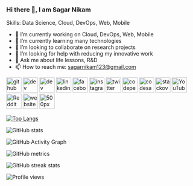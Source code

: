 ### Hi there 👋, I am Sagar Nikam

Skills: Data Science, Cloud, DevOps, Web, Mobile

- 🔭 I’m currently working on Cloud, DevOps, Web, Mobile 
- 🌱 I’m currently learning many technologies 
- 👯 I’m looking to collaborate on research projects 
- 🤔 I’m looking for help with reducing my innovative work 
- 💬 Ask me about life lessons, R&D 
- 📫 How to reach me: sagarnikam123@gmail.com 


[<img src='https://cdn.jsdelivr.net/npm/simple-icons@3.0.1/icons/github.svg' alt='github' height='40'>](https://github.com/sagarnikam123)  [<img src='https://cdn.jsdelivr.net/npm/simple-icons@3.0.1/icons/dev-dot-to.svg' alt='dev' height='40'>](https://dev.to/sagarnikam123)  [<img src='https://cdn.jsdelivr.net/npm/simple-icons@3.0.1/icons/hashnode.svg' alt='dev' height='40'>](sagarnikam123)  [<img src='https://cdn.jsdelivr.net/npm/simple-icons@3.0.1/icons/linkedin.svg' alt='linkedin' height='40'>](https://www.linkedin.com/in/sagarnikam123/)  [<img src='https://cdn.jsdelivr.net/npm/simple-icons@3.0.1/icons/facebook.svg' alt='facebook' height='40'>](https://www.facebook.com/sagarnikam123)  [<img src='https://cdn.jsdelivr.net/npm/simple-icons@3.0.1/icons/instagram.svg' alt='instagram' height='40'>](https://www.instagram.com/sagarnikam123/)  [<img src='https://cdn.jsdelivr.net/npm/simple-icons@3.0.1/icons/twitter.svg' alt='twitter' height='40'>](https://twitter.com/sagarnikam123)  [<img src='https://cdn.jsdelivr.net/npm/simple-icons@3.0.1/icons/codepen.svg' alt='codepen' height='40'>](https://codepen.io/sagarnikam123)  [<img src='https://cdn.jsdelivr.net/npm/simple-icons@3.0.1/icons/codesandbox.svg' alt='codesandbox' height='40'>](https://codesandbox.io/u/sagarnikam123)  [<img src='https://cdn.jsdelivr.net/npm/simple-icons@3.0.1/icons/stackoverflow.svg' alt='stackoverflow' height='40'>](https://stackoverflow.com/users/826046/sagar-nikam)  [<img src='https://cdn.jsdelivr.net/npm/simple-icons@3.0.1/icons/youtube.svg' alt='YouTube' height='40'>](https://www.youtube.com/channel/sagarnikam123)  [<img src='https://cdn.jsdelivr.net/npm/simple-icons@3.0.1/icons/reddit.svg' alt='Reddit' height='40'>](https://www.reddit.com/user/sagarnikam123)  [<img src='https://cdn.jsdelivr.net/npm/simple-icons@3.0.1/icons/icloud.svg' alt='website' height='40'>](http://sagarnikam123.github.io/)  [<img src='https://cdn.jsdelivr.net/npm/simple-icons@3.0.1/icons/500px.svg' alt='500px' height='40'>](https://500px.com/p/sagarnikam123?)  

[![Top Langs](https://github-readme-stats.vercel.app/api/top-langs/?username=sagarnikam123)](https://github.com/anuraghazra/github-readme-stats)

![GitHub stats](https://github-readme-stats.vercel.app/api?username=sagarnikam123&show_icons=true)  

![GitHub Activity Graph](https://activity-graph.herokuapp.com/graph?username=sagarnikam123)  

![GitHub metrics](https://metrics.lecoq.io/sagarnikam123)  

![GitHub streak stats](https://github-readme-streak-stats.herokuapp.com/?user=sagarnikam123)  

![Profile views](https://gpvc.arturio.dev/sagarnikam123)  

<!---
sagarnikam123/sagarnikam123 is a ✨ special ✨ repository because its `README.md` (this file) appears on your GitHub profile.
You can click the Preview link to take a look at your changes.
--->
